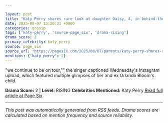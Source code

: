 ```yaml
---

layout: post
title: "Katy Perry shares rare look at daughter Daisy, 4, in behind-the-scenes snaps from tour""
date: 2025-08-07 15:20:31 +0000
categories: gossip
tags: ['katy-perry', 'source-page_six', 'drama-rising']
drama_score: 2
primary_celebrity: katy_perry
source: page_six
source_url: "https://pagesix.com/2025/08/07/parents/katy-perry-shares-rare-look-at-daughter-daisy-4-in-behind-the-scenes-tour-snaps/""
mentions: {'katy_perry': 2}
---
```


"we continue to be on tour,"" the singer captioned Wednesday's Instagram upload, which featured multiple glimpses of her and ex Orlando Bloom's child.

**Drama Score:** 2 | **Level:** RISING **Celebrities Mentioned:** Katy Perry [Read full article at Page Six](https://pagesix.com/2025/08/07/parents/katy-perry-shares-rare-look-at-daughter-daisy-4-in-behind-the-scenes-tour-snaps/)

---

*This post was automatically generated from RSS feeds. Drama scores are calculated based on mention frequency and source reliability.*